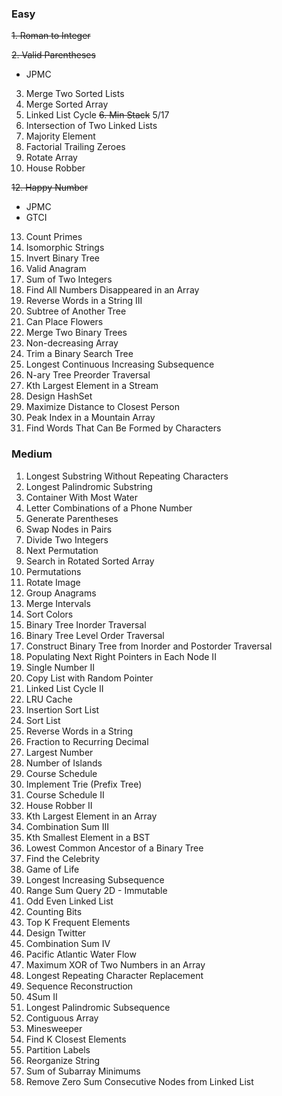 

### Easy
~~1. Roman to Integer~~

~~2. Valid Parentheses~~
* JPMC

3. Merge Two Sorted Lists
4. Merge Sorted Array
5. Linked List Cycle
~~6. Min Stack~~ 5/17
7. Intersection of Two Linked Lists
8. Majority Element
9. Factorial Trailing Zeroes
10. Rotate Array
11. House Robber

~~12. Happy Number~~
* JPMC
* GTCI
13. Count Primes
14. Isomorphic Strings
15. Invert Binary Tree
16. Valid Anagram
17. Sum of Two Integers
18. Find All Numbers Disappeared in an Array
19. Reverse Words in a String III
20. Subtree of Another Tree
21. Can Place Flowers
22. Merge Two Binary Trees
23. Non-decreasing Array
24. Trim a Binary Search Tree
25. Longest Continuous Increasing Subsequence
26. N-ary Tree Preorder Traversal
27. Kth Largest Element in a Stream
28. Design HashSet
29. Maximize Distance to Closest Person
30. Peak Index in a Mountain Array
31. Find Words That Can Be Formed by Characters

### Medium
1. Longest Substring Without Repeating Characters
2. Longest Palindromic Substring
3. Container With Most Water
4. Letter Combinations of a Phone Number
5. Generate Parentheses
6. Swap Nodes in Pairs
7. Divide Two Integers
8. Next Permutation
9. Search in Rotated Sorted Array
10. Permutations
11. Rotate Image
12. Group Anagrams
13. Merge Intervals
14. Sort Colors
15. Binary Tree Inorder Traversal
16. Binary Tree Level Order Traversal
17. Construct Binary Tree from Inorder and Postorder Traversal
18. Populating Next Right Pointers in Each Node II
19. Single Number II
20. Copy List with Random Pointer
21. Linked List Cycle II
22. LRU Cache
23. Insertion Sort List
24. Sort List
25. Reverse Words in a String
26. Fraction to Recurring Decimal
27. Largest Number
28. Number of Islands
29. Course Schedule
30. Implement Trie (Prefix Tree)
31. Course Schedule II
32. House Robber II
33. Kth Largest Element in an Array
34. Combination Sum III
35. Kth Smallest Element in a BST
36. Lowest Common Ancestor of a Binary Tree
37. Find the Celebrity
38. Game of Life
39. Longest Increasing Subsequence
40. Range Sum Query 2D - Immutable
41. Odd Even Linked List
42. Counting Bits
43. Top K Frequent Elements
44. Design Twitter
45. Combination Sum IV
46. Pacific Atlantic Water Flow
47. Maximum XOR of Two Numbers in an Array
48. Longest Repeating Character Replacement
49. Sequence Reconstruction
50. 4Sum II
51. Longest Palindromic Subsequence
52. Contiguous Array
53. Minesweeper
54. Find K Closest Elements
55. Partition Labels
56. Reorganize String
57. Sum of Subarray Minimums
58. Remove Zero Sum Consecutive Nodes from Linked List